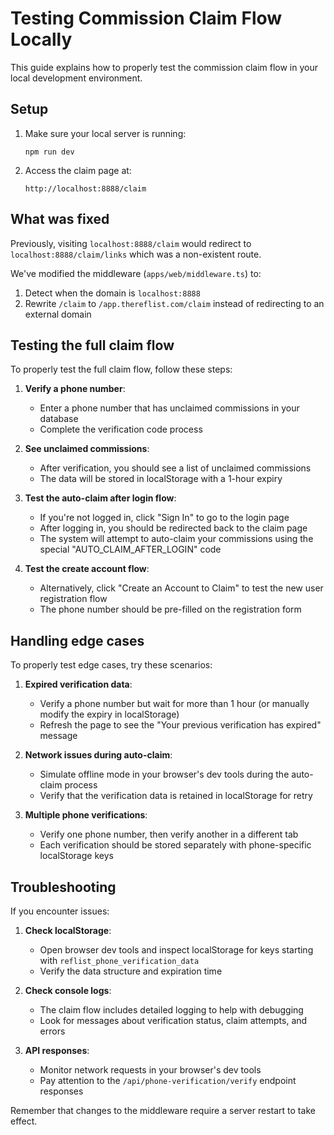 # Testing Commission Claim Flow Locally

This guide explains how to properly test the commission claim flow in your local development environment.

## Setup

1. Make sure your local server is running:
   ```
   npm run dev
   ```

2. Access the claim page at:
   ```
   http://localhost:8888/claim
   ```

## What was fixed

Previously, visiting `localhost:8888/claim` would redirect to `localhost:8888/claim/links` which was a non-existent route. 

We've modified the middleware (`apps/web/middleware.ts`) to:
1. Detect when the domain is `localhost:8888`
2. Rewrite `/claim` to `/app.thereflist.com/claim` instead of redirecting to an external domain

## Testing the full claim flow

To properly test the full claim flow, follow these steps:

1. **Verify a phone number**:
   - Enter a phone number that has unclaimed commissions in your database
   - Complete the verification code process

2. **See unclaimed commissions**:
   - After verification, you should see a list of unclaimed commissions
   - The data will be stored in localStorage with a 1-hour expiry

3. **Test the auto-claim after login flow**:
   - If you're not logged in, click "Sign In" to go to the login page
   - After logging in, you should be redirected back to the claim page
   - The system will attempt to auto-claim your commissions using the special "AUTO_CLAIM_AFTER_LOGIN" code

4. **Test the create account flow**:
   - Alternatively, click "Create an Account to Claim" to test the new user registration flow
   - The phone number should be pre-filled on the registration form

## Handling edge cases

To properly test edge cases, try these scenarios:

1. **Expired verification data**:
   - Verify a phone number but wait for more than 1 hour (or manually modify the expiry in localStorage)
   - Refresh the page to see the "Your previous verification has expired" message

2. **Network issues during auto-claim**:
   - Simulate offline mode in your browser's dev tools during the auto-claim process
   - Verify that the verification data is retained in localStorage for retry

3. **Multiple phone verifications**:
   - Verify one phone number, then verify another in a different tab
   - Each verification should be stored separately with phone-specific localStorage keys

## Troubleshooting

If you encounter issues:

1. **Check localStorage**:
   - Open browser dev tools and inspect localStorage for keys starting with `reflist_phone_verification_data`
   - Verify the data structure and expiration time

2. **Check console logs**:
   - The claim flow includes detailed logging to help with debugging
   - Look for messages about verification status, claim attempts, and errors

3. **API responses**:
   - Monitor network requests in your browser's dev tools
   - Pay attention to the `/api/phone-verification/verify` endpoint responses

Remember that changes to the middleware require a server restart to take effect. 